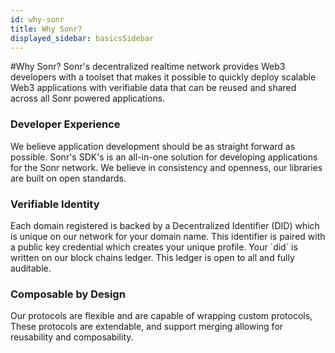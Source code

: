 ```yaml
---
id: why-sonr
title: Why Sonr?
displayed_sidebar: basicsSidebar
---
```

#Why Sonr?
Sonr's decentralized realtime network provides Web3 developers with a toolset that makes it possible to quickly deploy scalable Web3 applications with verifiable data that can be reused and shared across all Sonr powered applications.

### Developer Experience

We believe application development should be as straight forward as possible. Sonr's SDK's is an all-in-one solution for developing applications for the Sonr network. We believe in consistency and openness, our libraries are built on open standards.



### Verifiable Identity

Each domain registered is backed by a Decentralized Identifier (DID) which is unique on our network for your domain name.  This identifier is paired with a public key credential which creates your unique profile. Your \`did\` is written on our block chains ledger. This ledger is open to all and fully auditable.

### Composable by Design

Our protocols are flexible and are capable of wrapping custom protocols, These protocols are extendable, and support merging allowing for reusability and composability.









